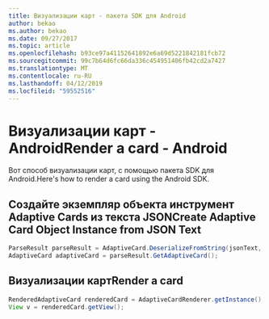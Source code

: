 ```yaml
---
title: Визуализации карт - пакета SDK для Android
author: bekao
ms.author: bekao
ms.date: 09/27/2017
ms.topic: article
ms.openlocfilehash: b93ce97a41152641892e6a69d5221842181fcb72
ms.sourcegitcommit: 99c7b64d6fc66da336c454951406fb42cd2a7427
ms.translationtype: MT
ms.contentlocale: ru-RU
ms.lasthandoff: 04/12/2019
ms.locfileid: "59552516"
---
```

# <a name="render-a-card---android"></a><span data-ttu-id="67a8f-102">Визуализации карт - Android</span><span class="sxs-lookup"><span data-stu-id="67a8f-102">Render a card - Android</span></span>

<span data-ttu-id="67a8f-103">Вот способ визуализации карт, с помощью пакета SDK для Android.</span><span class="sxs-lookup"><span data-stu-id="67a8f-103">Here's how to render a card using the Android SDK.</span></span>

## <a name="create-adaptive-card-object-instance-from-json-text"></a><span data-ttu-id="67a8f-104">Создайте экземпляр объекта инструмент Adaptive Cards из текста JSON</span><span class="sxs-lookup"><span data-stu-id="67a8f-104">Create Adaptive Card Object Instance from JSON Text</span></span>

```java
ParseResult parseResult = AdaptiveCard.DeserializeFromString(jsonText, AdaptiveCardRenderer.VERSION);
AdaptiveCard adaptiveCard = parseResult.GetAdaptiveCard();
```

## <a name="render-a-card"></a><span data-ttu-id="67a8f-105">Визуализации карт</span><span class="sxs-lookup"><span data-stu-id="67a8f-105">Render a card</span></span>

```java
RenderedAdaptiveCard renderedCard = AdaptiveCardRenderer.getInstance().render(context, getSupportFragmentManager(), adaptiveCard, cardActionHandler, new HostConfig());
View v = renderedCard.getView();
```
